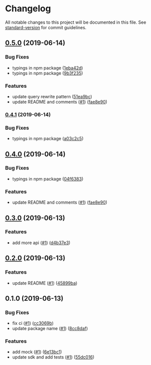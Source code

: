 # Changelog

All notable changes to this project will be documented in this file. See [standard-version](https://github.com/conventional-changelog/standard-version) for commit guidelines.

## [0.5.0](https://github.com/36node/bus-chart-sdk-js/compare/v0.3.0...v0.5.0) (2019-06-14)


### Bug Fixes

* typings in npm package ([1eba42d](https://github.com/36node/bus-chart-sdk-js/commit/1eba42d))
* typings in npm package ([9b3f235](https://github.com/36node/bus-chart-sdk-js/commit/9b3f235))


### Features

* update query rewrite pattern ([51ea9bc](https://github.com/36node/bus-chart-sdk-js/commit/51ea9bc))
* update README and comments ([#1](https://github.com/36node/bus-chart-sdk-js/issues/1)) ([fae8e90](https://github.com/36node/bus-chart-sdk-js/commit/fae8e90))



### [0.4.1](https://github.com/36node/bus-chart-sdk-js/compare/v0.4.0...v0.4.1) (2019-06-14)


### Bug Fixes

* typings in npm package ([a03c2c5](https://github.com/36node/bus-chart-sdk-js/commit/a03c2c5))



## [0.4.0](https://github.com/36node/bus-chart-sdk-js/compare/v0.3.0...v0.4.0) (2019-06-14)


### Bug Fixes

* typings in npm package ([04f6383](https://github.com/36node/bus-chart-sdk-js/commit/04f6383))


### Features

* update README and comments ([#1](https://github.com/36node/bus-chart-sdk-js/issues/1)) ([fae8e90](https://github.com/36node/bus-chart-sdk-js/commit/fae8e90))



## [0.3.0](https://github.com/36node/bus-chart-sdk-js/compare/v0.2.0...v0.3.0) (2019-06-13)


### Features

* add more api ([#1](https://github.com/36node/bus-chart-sdk-js/issues/1)) ([d4b37e3](https://github.com/36node/bus-chart-sdk-js/commit/d4b37e3))



## [0.2.0](https://github.com/36node/bus-chart-sdk-js/compare/v0.1.0...v0.2.0) (2019-06-13)


### Features

* update README ([#1](https://github.com/36node/bus-chart-sdk-js/issues/1)) ([45899ba](https://github.com/36node/bus-chart-sdk-js/commit/45899ba))



## 0.1.0 (2019-06-13)


### Bug Fixes

* fix ci ([#1](https://github.com/36node/bus-chart-sdk-js/issues/1)) ([cc3069b](https://github.com/36node/bus-chart-sdk-js/commit/cc3069b))
* update package name ([#1](https://github.com/36node/bus-chart-sdk-js/issues/1)) ([8cc8daf](https://github.com/36node/bus-chart-sdk-js/commit/8cc8daf))


### Features

* add mock ([#1](https://github.com/36node/bus-chart-sdk-js/issues/1)) ([6e13bc1](https://github.com/36node/bus-chart-sdk-js/commit/6e13bc1))
* update sdk and add tests ([#1](https://github.com/36node/bus-chart-sdk-js/issues/1)) ([55dc016](https://github.com/36node/bus-chart-sdk-js/commit/55dc016))
